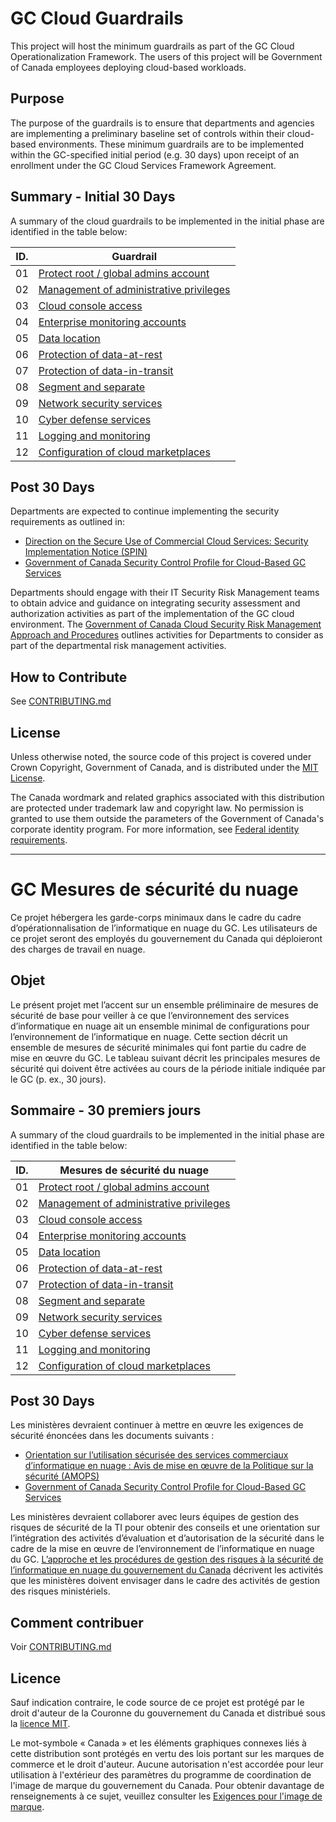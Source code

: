 # GC Cloud Guardrails

This project will host the minimum guardrails as part of the GC Cloud Operationalization Framework. The users of this project will be Government of Canada employees deploying cloud-based workloads.

## Purpose

The purpose of the guardrails is to ensure that departments and agencies are implementing a preliminary baseline set of controls within their cloud-based environments. These minimum guardrails are to be implemented within the GC-specified initial period (e.g. 30 days) upon receipt of an enrollment under the GC Cloud Services Framework Agreement.

## Summary - Initial 30 Days

A summary of the cloud guardrails to be implemented in the initial phase are identified in the table below:

| ID. | Guardrail |
| --- | --- |
| 01 | [Protect root / global admins account](EN/01_Protect-Root-Account.md) |
| 02 | [Management of administrative privileges](EN/02_Management-Admin-Privileges.md) |
| 03 | [Cloud console access](EN/03_Cloud-Console-Access.md) |
| 04 | [Enterprise monitoring accounts](EN/04_Enterprise-Monitoring-Accounts.md) |
| 05 | [Data location](EN/05_Data-Location.md) |
| 06 | [Protection of data-at-rest](EN/06_Protect-Data-at-Rest.md) |
| 07 | [Protection of data-in-transit](EN/07_Protect-Data-in-Transit.md) |
| 08 | [Segment and separate](EN/08_Segmentation.md) |
| 09 | [Network security services](EN/09_Network-Security-Services.md) |
| 10 | [Cyber defense services](EN/10_Cyber-Defense-Services.md) |
| 11 | [Logging and monitoring](EN/11_Logging-and-Monitoring.md) |
| 12 | [Configuration of cloud marketplaces](EN/12_Cloud-Marketplace-Config.md) |

## Post 30 Days

Departments are expected to continue implementing the security requirements as outlined in:

* [Direction on the Secure Use of Commercial Cloud Services: Security Implementation Notice (SPIN)](https://www.canada.ca/en/government/system/digital-government/modern-emerging-technologies/direction-secure-use-commercial-cloud-services-spin.html)
* [Government of Canada Security Control Profile for Cloud-Based GC Services](https://www.canada.ca/en/government/system/digital-government/modern-emerging-technologies/cloud-services/government-canada-security-control-profile-cloud-based-it-services.html)

Departments should engage with their IT Security Risk Management teams to obtain advice and guidance on integrating security assessment and authorization activities as part of the implementation of the GC cloud environment. The [Government of Canada Cloud Security Risk Management Approach and Procedures](https://www.canada.ca/en/government/system/digital-government/modern-emerging-technologies/cloud-services/cloud-security-risk-management-approach-procedures.html) outlines activities for Departments to consider as part of the departmental risk management activities.

## How to Contribute

See [CONTRIBUTING.md](CONTRIBUTING.md)

## License

Unless otherwise noted, the source code of this project is covered under Crown Copyright, Government of Canada, and is distributed under the [MIT License](LICENSE).

The Canada wordmark and related graphics associated with this distribution are protected under trademark law and copyright law. No permission is granted to use them outside the parameters of the Government of Canada's corporate identity program. For more information, see [Federal identity requirements](https://www.canada.ca/en/treasury-board-secretariat/topics/government-communications/federal-identity-requirements.html).

______________________

<!-- markdownlint-disable MD024 MD025 -->
# GC Mesures de sécurité du nuage

Ce projet hébergera les garde-corps minimaux dans le cadre du cadre d’opérationnalisation de l’informatique en nuage du GC. Les utilisateurs de ce projet seront des employés du gouvernement du Canada qui déploieront des charges de travail en nuage.

## Objet

Le présent projet met l’accent sur un ensemble préliminaire de mesures de sécurité de base pour veiller à ce que l’environnement des services d’informatique en nuage ait un ensemble minimal de configurations pour l’environnement de l’informatique en nuage. Cette section décrit un ensemble de mesures de sécurité minimales qui font partie du cadre de mise en œuvre du GC. Le tableau suivant décrit les principales mesures de sécurité qui doivent être activées au cours de la période initiale indiquée par le GC (p. ex., 30 jours). 

## Sommaire - 30 premiers jours

A summary of the cloud guardrails to be implemented in the initial phase are identified in the table below:

| ID. | Mesures de sécurité du nuage |
| --- | --- |
| 01 | [Protect root / global admins account](EN/01_Protect-Root-Account.md) |
| 02 | [Management of administrative privileges](EN/02_Management-Admin-Privileges.md) |
| 03 | [Cloud console access](EN/03_Cloud-Console-Access.md) |
| 04 | [Enterprise monitoring accounts](EN/04_Enterprise-Monitoring-Accounts.md) |
| 05 | [Data location](EN/05_Data-Location.md) |
| 06 | [Protection of data-at-rest](EN/06_Protect-Data-at-Rest.md) |
| 07 | [Protection of data-in-transit](EN/07_Protect-Data-in-Transit.md) |
| 08 | [Segment and separate](EN/08_Segmentation.md) |
| 09 | [Network security services](EN/09_Network-Security-Services.md) |
| 10 | [Cyber defense services](EN/10_Cyber-Defense-Services.md) |
| 11 | [Logging and monitoring](EN/11_Logging-and-Monitoring.md) |
| 12 | [Configuration of cloud marketplaces](EN/12_Cloud-Marketplace-Config.md) |

## Post 30 Days

Les ministères devraient continuer à mettre en œuvre les exigences de sécurité énoncées dans les documents suivants :

* [	Orientation sur l’utilisation sécurisée des services commerciaux d’informatique en nuage : Avis de mise en œuvre de la Politique sur la sécurité (AMOPS)](https://www.canada.ca/fr/gouvernement/systeme/gouvernement-numerique/technologiques-modernes-nouveaux/orientation-utilisation-securisee-services-commerciaux-informatique-nuage-amops.html)
* [Government of Canada Security Control Profile for Cloud-Based GC Services](https://www.canada.ca/fr/gouvernement/systeme/gouvernement-numerique/technologiques-modernes-nouveaux/services-informatique-nuage/profil-controle-securite-services-ti-fondes-information-nuage.html)

Les ministères devraient collaborer avec leurs équipes de gestion des risques de sécurité de la TI pour obtenir des conseils et une orientation sur l’intégration des activités d’évaluation et d’autorisation de la sécurité dans le cadre de la mise en œuvre de l’environnement de l’informatique en nuage du GC. [L’approche et les procédures de gestion des risques à la sécurité de l’informatique en nuage du gouvernement du Canada](https://www.canada.ca/fr/gouvernement/systeme/gouvernement-numerique/technologiques-modernes-nouveaux/services-informatique-nuage/approche-procedures-gestion-risques-securite-informatique-nuage.html) décrivent les activités que les ministères doivent envisager dans le cadre des activités de gestion des risques ministériels. 

## Comment contribuer

Voir [CONTRIBUTING.md](CONTRIBUTING.md)

## Licence

Sauf indication contraire, le code source de ce projet est protégé par le droit d'auteur de la Couronne du gouvernement du Canada et distribué sous la [licence MIT](LICENSE).

Le mot-symbole « Canada » et les éléments graphiques connexes liés à cette distribution sont protégés en vertu des lois portant sur les marques de commerce et le droit d'auteur. Aucune autorisation n'est accordée pour leur utilisation à l'extérieur des paramètres du programme de coordination de l'image de marque du gouvernement du Canada. Pour obtenir davantage de renseignements à ce sujet, veuillez consulter les [Exigences pour l'image de marque](https://www.canada.ca/fr/secretariat-conseil-tresor/sujets/communications-gouvernementales/exigences-image-marque.html).
